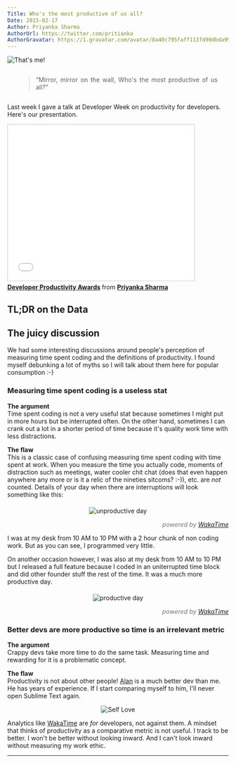 ```yaml
---
Title: Who's the most productive of us all?
Date: 2015-02-17
Author: Priyanka Sharma
AuthorUrl: https://twitter.com/pritianka
AuthorGravatar: https://1.gravatar.com/avatar/8a40c795faff113fd90dbda994d43156
---
```


![That's me!](https://wakatime.com/static/img/blog/priyanka-dev-week-2015.png "Priyanka at Developer Week")


<div style="text-align:center;"><div style="width:90%; text-align:justify; display:inline-block;">
<blockquote>“Mirror, mirror on the wall, 
Who's the most productive of us all?”</blockquote>
</div></div>

Last week I gave a talk at Developer Week on productivity for developers.  Here's our presentation.

<iframe src="//www.slideshare.net/slideshow/embed_code/44574615" width="425" height="355" frameborder="0" marginwidth="0" marginheight="0" scrolling="no" style="border:1px solid #CCC; border-width:1px; margin-bottom:5px; max-width: 100%;" allowfullscreen> </iframe> <div style="margin-bottom:5px"> <strong> <a href="//www.slideshare.net/priyankasharma260/developer-productivity-awards" title="Developer Productivity Awards" target="_blank">Developer Productivity Awards</a> </strong> from <strong><a href="//www.slideshare.net/priyankasharma260" target="_blank">Priyanka Sharma</a></strong> </div>

## TL;DR on the Data


## The juicy discussion  

We had some interesting discussions around people's perception of measuring time spent coding and the definitions of productivity.  I found myself debunking a lot of myths so I will talk about them here for popular consumption :-)

### Measuring time spent coding is a useless stat

**The argument**  
Time spent coding is not a very useful stat because sometimes I might put in more hours but be interrupted often.  On the other hand, sometimes I can crank out a lot in a shorter period of time because it's quality work time with less distractions.

**The flaw**  
This is a classic case of confusing measuring time spent coding with time spent at work.  When you measure the time you actually code, moments of distraction such as meetings, water cooler chit chat (does that even happen anywhere any more or is it a relic of the nineties sitcoms? :-)), etc. are *not* counted.  Details of your day when there are interruptions will look something like this:

<p style="text-align:center; margin-bottom:0; margin-top: 20px;">
    <img src="https://wakatime.com/static/img/blog/chart-single-day-bad.png" alt="unproductive day" title="unproductive day" class="img-thumbnail" />
</p>
<p style="text-align:right; color:#777;"><i>powered by <a href="https://wakatime.com">WakaTime</a></i></p>

I was at my desk from 10 AM to 10 PM with a 2 hour chunk of non coding work.  But as you can see, I programmed very little.

On another occasion however, I was also at my desk from 10 AM to 10 PM but I released a full feature because I coded in an uniterrupted time block and did other founder stuff the rest of the time.  It was a much more productive day.

<p style="text-align:center; margin-bottom:0; margin-top: 20px;">
    <img src="https://wakatime.com/static/img/blog/chart-single-day-good.png" alt="productive day" title="productive day" class="img-thumbnail" />
</p>
<p style="text-align:right; color:#777;"><i>powered by <a href="https://wakatime.com">WakaTime</a></i></p>


### Better devs are more productive so time is an irrelevant metric

**The argument**  
Crappy devs take more time to do the same task.  Measuring time and rewarding for it is a problematic concept.

**The flaw**   
Productivity is not about other people!  [Alan](https://wakatime.com/@alan) is a much better dev than me.  He has years of experience.  If I start comparing myself to him, I'll never open Sublime Text again.  

<p style="text-align:center;"> 
	<img src="https://www.quickmeme.com/img/73/73c8e8c4d704161db6247b97190f3a3c8a2eebaf3896d16f737d3d0ae0708391.jpg" alt="Self Love " title="love yourself" />
</p>

Analytics like [WakaTime](https://wakatime.com) are *for* developers, not against them.  A mindset that thinks of productivity as a comparative metric is not useful.  I track to be better.  I won't be better without looking inward.  And I can't look inward without measuring my work ethic.

------------



